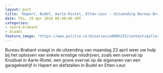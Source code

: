 ```yaml
---
layout: post
title: "Hapert, Budel, Aarle-Rixtel, Etten-Leur - Uitzending Bureau Brabant maandag 23 april"
date: Thu, 19 Apr 2018 08:48:00 GMT
categories: 
- noord-brabant 
- bladel 
feature_image: "https://www.politie.nl/binaries/w400h225/content/gallery/politie/gezocht/verdachten/2018/april/09-ob/bb_180423/20180423-reco-aarle-rixtel.jpg"
---
```


Bureau Brabant vraagt in de uitzending van maandag 23 april weer uw  hulp bij het oplossen van enkele ernstige misdrijven, zoals een overval op Kruidvat in Aarle-Rixtel, een grove overval op de eigenaren van een garagebedrijf in Hapert en diefstallen in Budel en Etten-Leur.
